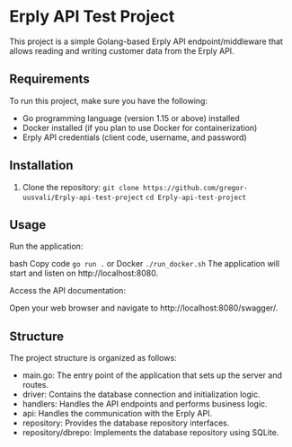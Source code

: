 # Erply API Test Project

This project is a simple Golang-based Erply API endpoint/middleware that allows reading and writing customer data from the Erply API.

## Requirements

To run this project, make sure you have the following:

- Go programming language (version 1.15 or above) installed
- Docker installed (if you plan to use Docker for containerization)
- Erply API credentials (client code, username, and password)

## Installation

1. Clone the repository:
   ```git clone https://github.com/gregor-uusvali/Erply-api-test-project```
   ```cd Erply-api-test-project```

## Usage
Run the application:

bash
Copy code
```go run .```
or
Docker
```./run_docker.sh```
The application will start and listen on http://localhost:8080.

Access the API documentation:

Open your web browser and navigate to http://localhost:8080/swagger/.

## Structure

The project structure is organized as follows:

- main.go: The entry point of the application that sets up the server and routes.
- driver: Contains the database connection and initialization logic.
- handlers: Handles the API endpoints and performs business logic.
- api: Handles the communication with the Erply API.
- repository: Provides the database repository interfaces.
- repository/dbrepo: Implements the database repository using SQLite.